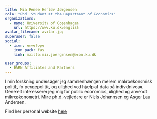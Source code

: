 ```yaml
---
title: Mia Renee Herløv Jørgensen
role: "Phd. Student at the Department of Economics"
organizations:
  - name: University of Copenhagen
    url: https://www.ku.dk/english
avatar_filename: avatar.jpg
superuser: false
social:
  - icon: envelope
    icon_pack: fas
    link: mailto:mia.joergensen@econ.ku.dk

user_groups:
  - EARN Affiliates and Partners
---
```

I min forskning undersøger jeg sammenhængen mellem makroøkonomisk politik, fx pengepolitik, og ulighed ved hjælp af data på individniveau. Generelt interesserer jeg mig for public economics, ulighed og anvendt mikroøkonometri. Mine ph.d.-vejledere er Niels Johannsen og Asger Lau Andersen.

Find her personal website [here](https://www.econ.ku.dk/earn/?pure=da/persons/394463)
